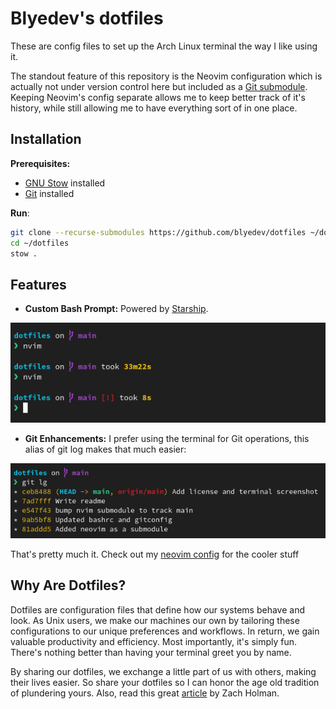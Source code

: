 # Blyedev's dotfiles

These are config files to set up the Arch Linux terminal the way I like using it.

The standout feature of this repository is the Neovim configuration which is actually not under version control here but included as a [Git submodule](https://git-scm.com/book/en/v2/Git-Tools-Submodules). Keeping Neovim's config separate allows me to keep better track of it's history, while still allowing me to have everything sort of in one place.

## Installation

**Prerequisites:**

- [GNU Stow](https://www.gnu.org/software/stow/) installed
- [Git](https://git-scm.com/) installed

**Run**:

```sh
git clone --recurse-submodules https://github.com/blyedev/dotfiles ~/dotfiles
cd ~/dotfiles
stow .
```

## Features

- **Custom Bash Prompt:** Powered by [Starship](https://starship.rs/).

![Screenshot of Starship terminal](./ui/starship-demo.png)

- **Git Enhancements:** I prefer using the terminal for Git operations, this alias of git log makes that much easier:

![Screenshot of git log alias](./ui/git-log-demo.png)

That's pretty much it. Check out my [neovim config](https://github.com/blyedev/nvim-config) for the cooler stuff

## Why Are Dotfiles?

Dotfiles are configuration files that define how our systems behave and look. As Unix users, we make our machines our own by tailoring these configurations to our unique preferences and workflows. In return, we gain valuable productivity and efficiency. Most importantly, it's simply fun. There's nothing better than having your terminal greet you by name.

By sharing our dotfiles, we exchange a little part of us with others, making their lives easier. So share your dotfiles so I can honor the age old tradition of plundering yours. Also, read this great [article](https://zachholman.com/2010/08/dotfiles-are-meant-to-be-forked/) by Zach Holman.
